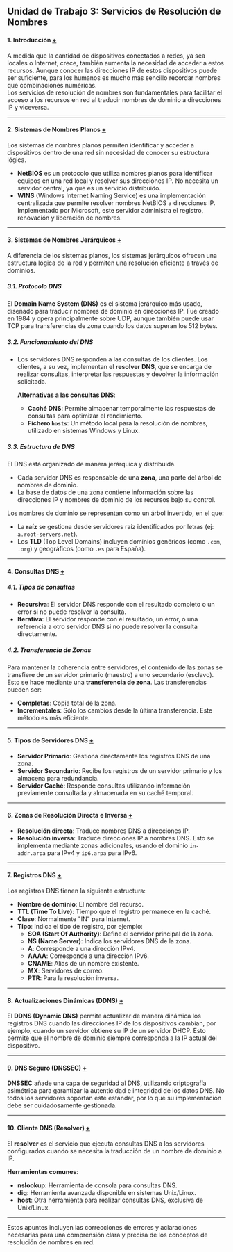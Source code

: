## **Unidad de Trabajo 3: Servicios de Resolución de Nombres**


#### **1. Introducción** [+](./SR0301.md)

A medida que la cantidad de dispositivos conectados a redes, ya sea locales o Internet, crece, también aumenta la necesidad de acceder a estos recursos. Aunque conocer las direcciones IP de estos dispositivos puede ser suficiente, para los humanos es mucho más sencillo recordar nombres que combinaciones numéricas.  
Los servicios de resolución de nombres son fundamentales para facilitar el acceso a los recursos en red al traducir nombres de dominio a direcciones IP y viceversa.

---

#### **2. Sistemas de Nombres Planos** [+](./SR0302.md)

Los sistemas de nombres planos permiten identificar y acceder a dispositivos dentro de una red sin necesidad de conocer su estructura lógica.  
- **NetBIOS** es un protocolo que utiliza nombres planos para identificar equipos en una red local y resolver sus direcciones IP. No necesita un servidor central, ya que es un servicio distribuido.  
- **WINS** (Windows Internet Naming Service) es una implementación centralizada que permite resolver nombres NetBIOS a direcciones IP. Implementado por Microsoft, este servidor administra el registro, renovación y liberación de nombres.

---

#### **3. Sistemas de Nombres Jerárquicos** [+](./SR0303.md)

A diferencia de los sistemas planos, los sistemas jerárquicos ofrecen una estructura lógica de la red y permiten una resolución eficiente a través de dominios.

##### 3.1. Protocolo DNS

El **Domain Name System (DNS)** es el sistema jerárquico más usado, diseñado para traducir nombres de dominio en direcciones IP. Fue creado en 1984 y opera principalmente sobre UDP, aunque también puede usar TCP para transferencias de zona cuando los datos superan los 512 bytes.

##### 3.2. Funcionamiento del DNS

- Los servidores DNS responden a las consultas de los clientes. Los clientes, a su vez, implementan el **resolver DNS**, que se encarga de realizar consultas, interpretar las respuestas y devolver la información solicitada.
  
  **Alternativas a las consultas DNS**:
  - **Caché DNS**: Permite almacenar temporalmente las respuestas de consultas para optimizar el rendimiento.
  - **Fichero `hosts`**: Un método local para la resolución de nombres, utilizado en sistemas Windows y Linux.

##### 3.3. Estructura de DNS

El DNS está organizado de manera jerárquica y distribuida.  
- Cada servidor DNS es responsable de una **zona**, una parte del árbol de nombres de dominio.  
- La base de datos de una zona contiene información sobre las direcciones IP y nombres de dominio de los recursos bajo su control.

Los nombres de dominio se representan como un árbol invertido, en el que:
- La **raíz** se gestiona desde servidores raíz identificados por letras (ej: `a.root-servers.net`).
- Los **TLD** (Top Level Domains) incluyen dominios genéricos (como `.com`, `.org`) y geográficos (como `.es` para España).

---

#### **4. Consultas DNS** [+](./SR0304.md)

##### 4.1. Tipos de consultas

- **Recursiva**: El servidor DNS responde con el resultado completo o un error si no puede resolver la consulta.
- **Iterativa**: El servidor responde con el resultado, un error, o una referencia a otro servidor DNS si no puede resolver la consulta directamente.

##### 4.2. Transferencia de Zonas

Para mantener la coherencia entre servidores, el contenido de las zonas se transfiere de un servidor primario (maestro) a uno secundario (esclavo). Esto se hace mediante una **transferencia de zona**. Las transferencias pueden ser:
- **Completas**: Copia total de la zona.
- **Incrementales**: Sólo los cambios desde la última transferencia. Este método es más eficiente.

---

#### **5. Tipos de Servidores DNS** [+](./SR0305.md)

- **Servidor Primario**: Gestiona directamente los registros DNS de una zona.
- **Servidor Secundario**: Recibe los registros de un servidor primario y los almacena para redundancia.
- **Servidor Caché**: Responde consultas utilizando información previamente consultada y almacenada en su caché temporal.

---

#### **6. Zonas de Resolución Directa e Inversa** [+](./SR0306.md)

- **Resolución directa**: Traduce nombres DNS a direcciones IP.
- **Resolución inversa**: Traduce direcciones IP a nombres DNS. Esto se implementa mediante zonas adicionales, usando el dominio `in-addr.arpa` para IPv4 y `ip6.arpa` para IPv6.

---

#### **7. Registros DNS** [+](./SR0307.md)

Los registros DNS tienen la siguiente estructura:
- **Nombre de dominio**: El nombre del recurso.
- **TTL (Time To Live)**: Tiempo que el registro permanece en la caché.
- **Clase**: Normalmente "IN" para Internet.
- **Tipo**: Indica el tipo de registro, por ejemplo:
  - **SOA (Start Of Authority)**: Define el servidor principal de la zona.
  - **NS (Name Server)**: Indica los servidores DNS de la zona.
  - **A**: Corresponde a una dirección IPv4.
  - **AAAA**: Corresponde a una dirección IPv6.
  - **CNAME**: Alias de un nombre existente.
  - **MX**: Servidores de correo.
  - **PTR**: Para la resolución inversa.

---

#### **8. Actualizaciones Dinámicas (DDNS)** [+](./SR0308.md)

El **DDNS (Dynamic DNS)** permite actualizar de manera dinámica los registros DNS cuando las direcciones IP de los dispositivos cambian, por ejemplo, cuando un servidor obtiene su IP de un servidor DHCP. Esto permite que el nombre de dominio siempre corresponda a la IP actual del dispositivo.

---

#### **9. DNS Seguro (DNSSEC)** [+](./SR0309.md)

**DNSSEC** añade una capa de seguridad al DNS, utilizando criptografía asimétrica para garantizar la autenticidad e integridad de los datos DNS. No todos los servidores soportan este estándar, por lo que su implementación debe ser cuidadosamente gestionada.

---

#### **10. Cliente DNS (Resolver)** [+](./SR0310.md)

El **resolver** es el servicio que ejecuta consultas DNS a los servidores configurados cuando se necesita la traducción de un nombre de dominio a IP.

**Herramientas comunes**:
- **nslookup**: Herramienta de consola para consultas DNS.
- **dig**: Herramienta avanzada disponible en sistemas Unix/Linux.
- **host**: Otra herramienta para realizar consultas DNS, exclusiva de Unix/Linux.

---

Estos apuntes incluyen las correcciones de errores y aclaraciones necesarias para una comprensión clara y precisa de los conceptos de resolución de nombres en red.
